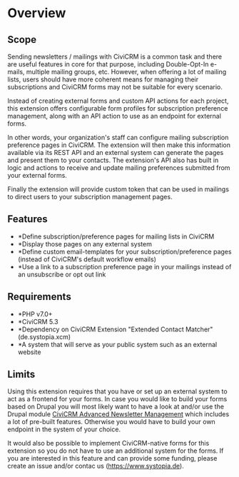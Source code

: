 # Overview

## Scope

Sending newsletters / mailings with CiviCRM is a common task and there are
useful features in core for that purpose, including Double-Opt-In e-mails,
multiple mailing groups, etc. However, when offering a lot of mailing lists,
users should have more coherent means for managing their subscriptions and
CiviCRM forms may not be suitable for every scenario.

Instead of creating external forms and custom API actions for each project,
this extension offers configurable form profiles for subscription preference
management, along with an API action to use as an endpoint for external forms.

In other words, your organization's staff can configure mailing subscription
preference pages in CiviCRM. The extension will then make this information
available via its REST API and an external system can generate the pages and
present them to your contacts. The extension's API also has built in logic and
actions to receive and update mailing preferences submitted from your external
forms. 

Finally the extension will provide custom token that can be used in mailings to
direct users to your subscription management pages.

## Features
- *Define subscription/preference pages for mailing lists in CiviCRM
- *Display those pages on any external system
- *Define custom email-templates for your subscription/preference pages (instead
  of CiviCRM's default workflow emails)
- *Use a link to a subscription preference page in your mailings instead of an
  unsubscribe or opt out link

## Requirements

- *PHP v7.0+
- *CiviCRM 5.3
- *Dependency on CiviCRM Extension "Extended Contact Matcher" (de.systopia.xcm)
- *A system that will serve as your public system such as an external website

## Limits

Using this extension requires that you have or set up an external system to act
as a frontend for your forms. In case you would like to build your forms based
on Drupal you will most likely want to have a look at and/or use the Drupal
module
[CiviCRM Advanced Newsletter Management](https://github.com/systopia/civicrm_newsletter)
which includes a lot of pre-built features. Otherwise you would have to build
your own endpoint in the system of your choice.

It would also be possible to implement CiviCRM-native forms for this extension
so you do not have to use an additional system for the forms. If you are
interested in this feature and can provide some funding, please create an issue
and/or contac us (https://www.systopia.de).
